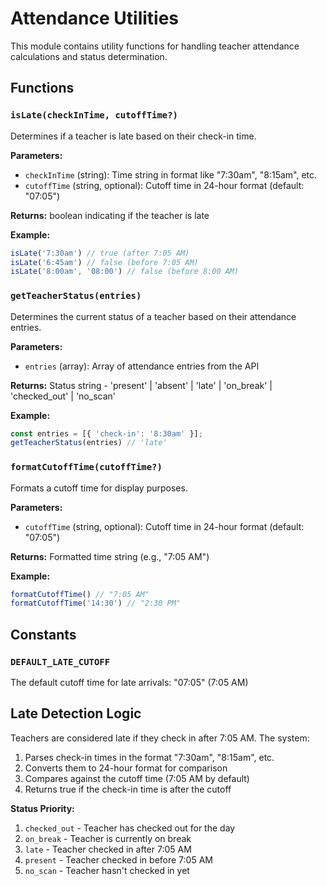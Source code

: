 # Attendance Utilities

This module contains utility functions for handling teacher attendance calculations and status determination.

## Functions

### `isLate(checkInTime, cutoffTime?)`

Determines if a teacher is late based on their check-in time.

**Parameters:**
- `checkInTime` (string): Time string in format like "7:30am", "8:15am", etc.
- `cutoffTime` (string, optional): Cutoff time in 24-hour format (default: "07:05")

**Returns:** boolean indicating if the teacher is late

**Example:**
```typescript
isLate('7:30am') // true (after 7:05 AM)
isLate('6:45am') // false (before 7:05 AM)
isLate('8:00am', '08:00') // false (before 8:00 AM)
```

### `getTeacherStatus(entries)`

Determines the current status of a teacher based on their attendance entries.

**Parameters:**
- `entries` (array): Array of attendance entries from the API

**Returns:** Status string - 'present' | 'absent' | 'late' | 'on_break' | 'checked_out' | 'no_scan'

**Example:**
```typescript
const entries = [{ 'check-in': '8:30am' }];
getTeacherStatus(entries) // 'late'
```

### `formatCutoffTime(cutoffTime?)`

Formats a cutoff time for display purposes.

**Parameters:**
- `cutoffTime` (string, optional): Cutoff time in 24-hour format (default: "07:05")

**Returns:** Formatted time string (e.g., "7:05 AM")

**Example:**
```typescript
formatCutoffTime() // "7:05 AM"
formatCutoffTime('14:30') // "2:30 PM"
```

## Constants

### `DEFAULT_LATE_CUTOFF`

The default cutoff time for late arrivals: "07:05" (7:05 AM)

## Late Detection Logic

Teachers are considered late if they check in after 7:05 AM. The system:

1. Parses check-in times in the format "7:30am", "8:15am", etc.
2. Converts them to 24-hour format for comparison
3. Compares against the cutoff time (7:05 AM by default)
4. Returns true if the check-in time is after the cutoff

**Status Priority:**
1. `checked_out` - Teacher has checked out for the day
2. `on_break` - Teacher is currently on break
3. `late` - Teacher checked in after 7:05 AM
4. `present` - Teacher checked in before 7:05 AM
5. `no_scan` - Teacher hasn't checked in yet 